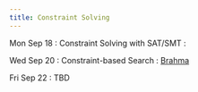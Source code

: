```yaml
---
title: Constraint Solving
---
```


Mon Sep 18
: Constraint Solving with SAT/SMT
  : []()

Wed Sep 20
: Constraint-based Search
  : [Brahma](https://people.eecs.berkeley.edu/~sseshia/pubdir/synth-icse10.pdf)

Fri Sep 22
: TBD
